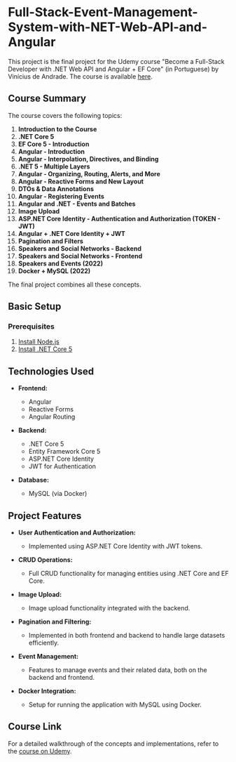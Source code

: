 # Full-Stack-Event-Management-System-with-NET-Web-API-and-Angular

<p>This project is the final project for the Udemy course "Become a Full-Stack Developer with .NET Web API and Angular + EF Core" (in Portuguese) by Vin&iacute;cius de Andrade. The course is available <a href="https://www.udemy.com/course/angular-dotnetcore-efcore/?couponCode=KEEPLEARNING" target="_new" rel="noreferrer">here</a>.</p>
<h2>Course Summary</h2>
<p>The course covers the following topics:</p>
<ol>
<li><strong>Introduction to the Course</strong></li>
<li><strong>.NET Core 5</strong></li>
<li><strong>EF Core 5 - Introduction</strong></li>
<li><strong>Angular - Introduction</strong></li>
<li><strong>Angular - Interpolation, Directives, and Binding</strong></li>
<li><strong>.NET 5 - Multiple Layers</strong></li>
<li><strong>Angular - Organizing, Routing, Alerts, and More</strong></li>
<li><strong>Angular - Reactive Forms and New Layout</strong></li>
<li><strong>DTOs &amp; Data Annotations</strong></li>
<li><strong>Angular - Registering Events</strong></li>
<li><strong>Angular and .NET - Events and Batches</strong></li>
<li><strong>Image Upload</strong></li>
<li><strong>ASP.NET Core Identity - Authentication and Authorization (TOKEN - JWT)</strong></li>
<li><strong>Angular + .NET Core Identity + JWT</strong></li>
<li><strong>Pagination and Filters</strong></li>
<li><strong>Speakers and Social Networks - Backend</strong></li>
<li><strong>Speakers and Social Networks - Frontend</strong></li>
<li><strong>Speakers and Events (2022)</strong></li>
<li><strong>Docker + MySQL (2022)</strong></li>
</ol>
<p>The final project combines all these concepts.</p>
<h2>Basic Setup</h2>
<h3>Prerequisites</h3>
<ol>
<li><a href="https://nodejs.org/" target="_new" rel="noreferrer">Install Node.js</a></li>
<li><a href="https://dotnet.microsoft.com/download/" target="_new" rel="noreferrer">Install .NET Core 5</a></li>
</ol>
<h2>Technologies Used</h2>
<ul>
<li>
<p><strong>Frontend:</strong></p>
<ul>
<li>Angular</li>
<li>Reactive Forms</li>
<li>Angular Routing</li>
</ul>
</li>
<li>
<p><strong>Backend:</strong></p>
<ul>
<li>.NET Core 5</li>
<li>Entity Framework Core 5</li>
<li>ASP.NET Core Identity</li>
<li>JWT for Authentication</li>
</ul>
</li>
<li>
<p><strong>Database:</strong></p>
<ul>
<li>MySQL (via Docker)</li>
</ul>
</li>
</ul>
<h2>Project Features</h2>
<ul>
<li>
<p><strong>User Authentication and Authorization:</strong></p>
<ul>
<li>Implemented using ASP.NET Core Identity with JWT tokens.</li>
</ul>
</li>
<li>
<p><strong>CRUD Operations:</strong></p>
<ul>
<li>Full CRUD functionality for managing entities using .NET Core and EF Core.</li>
</ul>
</li>
<li>
<p><strong>Image Upload:</strong></p>
<ul>
<li>Image upload functionality integrated with the backend.</li>
</ul>
</li>
<li>
<p><strong>Pagination and Filtering:</strong></p>
<ul>
<li>Implemented in both frontend and backend to handle large datasets efficiently.</li>
</ul>
</li>
<li>
<p><strong>Event Management:</strong></p>
<ul>
<li>Features to manage events and their related data, both on the backend and frontend.</li>
</ul>
</li>
<li>
<p><strong>Docker Integration:</strong></p>
<ul>
<li>Setup for running the application with MySQL using Docker.</li>
</ul>
</li>
</ul>
<h2>Course Link</h2>
<p>For a detailed walkthrough of the concepts and implementations, refer to the <a href="https://www.udemy.com/course/angular-dotnetcore-efcore/?couponCode=KEEPLEARNING" target="_new" rel="noreferrer">course on Udemy</a>.</p>